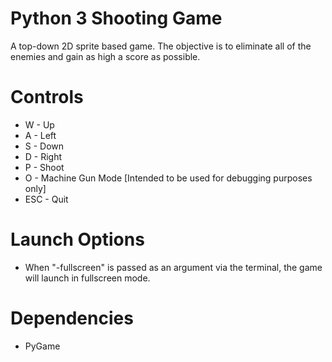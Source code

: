 # Python 3 Shooting Game

A top-down 2D sprite based game. The objective is to eliminate all of the enemies and gain as high a score as possible.

# Controls
- W - Up
- A - Left
- S - Down
- D - Right
- P - Shoot
- O - Machine Gun Mode [Intended to be used for debugging purposes only]
- ESC - Quit

# Launch Options
- When "-fullscreen" is passed as an argument via the terminal, the game will launch in fullscreen mode.

# Dependencies
- PyGame
